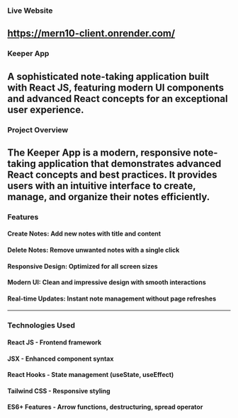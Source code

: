 ### Live Website
https://mern10-client.onrender.com/
---

### Keeper App
A sophisticated note-taking application built with React JS, featuring modern UI components and advanced React concepts for an exceptional user experience.
---

### Project Overview
The Keeper App is a modern, responsive note-taking application that demonstrates advanced React concepts and best practices. It provides users with an intuitive interface to create, manage, and organize their notes efficiently.
---

### Features
#### Create Notes: Add new notes with title and content
#### Delete Notes: Remove unwanted notes with a single click
#### Responsive Design: Optimized for all screen sizes
#### Modern UI: Clean and impressive design with smooth interactions
#### Real-time Updates: Instant note management without page refreshes
---

### Technologies Used
#### React JS - Frontend framework
#### JSX - Enhanced component syntax
#### React Hooks - State management (useState, useEffect)
#### Tailwind CSS - Responsive styling
#### ES6+ Features - Arrow functions, destructuring, spread operator
